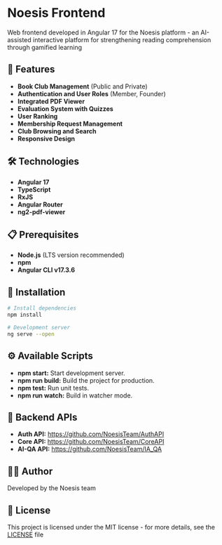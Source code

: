 # Noesis Frontend

Web frontend developed in Angular 17 for the Noesis platform - an AI-assisted interactive platform for strengthening reading comprehension through gamified learning

## 🚀 Features

- **Book Club Management** (Public and Private)
- **Authentication and User Roles** (Member, Founder)
- **Integrated PDF Viewer**
- **Evaluation System with Quizzes**
- **User Ranking**
- **Membership Request Management**
- **Club Browsing and Search**
- **Responsive Design**

## 🛠️ Technologies

- **Angular 17**
- **TypeScript**
- **RxJS**
- **Angular Router**
- **ng2-pdf-viewer**

## 📋 Prerequisites

- **Node.js** (LTS version recommended)
- **npm**
- **Angular CLI v17.3.6**

## 🔧 Installation

```bash
# Install dependencies
npm install

# Development server
ng serve --open
```

## ⚙️ Available Scripts

- **npm start:** Start development server.
- **npm run build:** Build the project for production.
- **npm test:** Run unit tests.
- **npm run watch:** Build in watcher mode.

## 🔗 Backend APIs

- **Auth API:** <https://github.com/NoesisTeam/AuthAPI>
- **Core API:** <https://github.com/NoesisTeam/CoreAPI>
- **AI-QA API:** <https://github.com/NoesisTeam/IA_QA>

## 🙋‍♂️ Author

Developed by the Noesis team

## 📄 License

This project is licensed under the MIT license - for more details, see the [LICENSE](LICENSE) file
